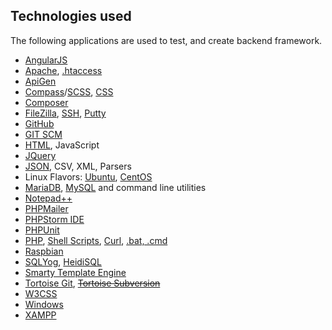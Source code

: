 ## Technologies used

The following applications are used to test, and create backend framework.

 * [AngularJS](https://angularjs.org/)
 * [Apache](https://en.wikipedia.org/wiki/Apache_HTTP_Server), [.htaccess](https://httpd.apache.org/docs/2.4/howto/htaccess.html)
 * [ApiGen](http://www.apigen.org/)
 * [Compass](http://compass-style.org/)/[SCSS](http://sass-lang.com/), [CSS](https://www.w3.org/TR/CSS/)
 * [Composer](https://getcomposer.org/)
 * [FileZilla](https://filezilla-project.org/), [SSH](https://en.wikipedia.org/wiki/Secure_Shell), [Putty](http://www.chiark.greenend.org.uk/~sgtatham/putty/)
 * [GitHub](https://github.com/)
 * [GIT SCM](https://git-scm.com/)
 * [HTML](https://www.w3.org/TR/html5/), JavaScript
 * [JQuery](http://jquery.com/)
 * [JSON](http://www.json.org/), CSV, XML, Parsers
 * Linux Flavors: [Ubuntu](https://www.ubuntu.com/), [CentOS](https://www.centos.org/)
 * [MariaDB](https://mariadb.org/), [MySQL](http://www.mysql.com/) and command line utilities
 * [Notepad++](https://notepad-plus-plus.org/)
 * [PHPMailer](https://github.com/PHPMailer/PHPMailer)
 * [PHPStorm IDE](https://www.jetbrains.com/phpstorm/)
 * [PHPUnit](https://phpunit.de/)
 * [PHP](http://php.net/manual/en/), [Shell Scripts](http://www.shellscript.sh/), [Curl](https://curl.haxx.se/), [.bat, .cmd](#)
 * [Raspbian](https://www.raspberrypi.org/downloads/raspbian/)
 * [SQLYog](https://github.com/webyog/sqlyog-community/wiki/Downloads), [HeidiSQL](http://www.heidisql.com/)
 * [Smarty Template Engine](http://www.smarty.net/)
 * [Tortoise Git](https://tortoisegit.org/), ~~[Tortoise Subversion](https://tortoisesvn.net/)~~
 * [W3CSS](http://www.w3schools.com/w3css/)
 * [Windows](https://www.microsoft.com/en-us/windows)
 * [XAMPP](https://www.apachefriends.org/)
